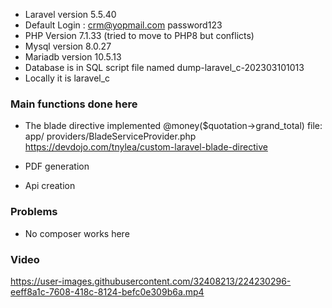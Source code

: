 * Laravel  version 5.5.40 
* Default Login : crm@yopmail.com password123
* PHP Version 7.1.33  (tried to move to PHP8 but conflicts)
* Mysql version 8.0.27
* Mariadb version 10.5.13
* Database is in SQL script file named  dump-laravel_c-202303101013
* Locally it is laravel_c

### Main functions done here 

* The blade directive implemented @money($quotation->grand_total)  file:   app/ providers/BladeServiceProvider.php
https://devdojo.com/tnylea/custom-laravel-blade-directive

* PDF generation

* Api creation

### Problems 
* No composer works here 


### Video


https://user-images.githubusercontent.com/32408213/224230296-eeff8a1c-7608-418c-8124-befc0e309b6a.mp4

